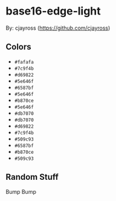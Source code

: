 # base16-edge-light

By: cjayross (https://github.com/cjayross)

## Colors

* `#fafafa`
* `#7c9f4b`
* `#d69822`
* `#5e646f`
* `#6587bf`
* `#5e646f`
* `#b870ce`
* `#5e646f`
* `#db7070`
* `#db7070`
* `#d69822`
* `#7c9f4b`
* `#509c93`
* `#6587bf`
* `#b870ce`
* `#509c93`

## Random Stuff

Bump
Bump
